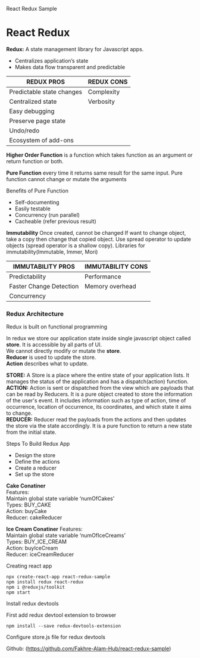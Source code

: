 React Redux Sample

# React Redux

**Redux:** A state management library for Javascript apps.

- Centralizes application’s state
- Makes data flow transparent and predictable

| REDUX PROS                | REDUX CONS |
| ------------------------- | ---------- |
| Predictable state changes | Complexity |
| Centralized state         | Verbosity  |
| Easy debugging            |
| Preserve page state       |
| Undo/redo                 |
| Ecosystem of add-ons      |

**Higher Order Function** is a function which takes function as an argument or return function or both.

**Pure Function** every time it returns same result for the same input.
Pure function cannot change or mutate the arguments

Benefits of Pure Function

- Self-documenting
- Easily testable
- Concurrency (run parallel)
- Cacheable (refer previous result)

**Immutability** Once created, cannot be changed
If want to change object, take a copy then change that copied object.
Use spread operator to update objects (spread operator is a shallow copy).
Libraries for immutability(Immutable, Immer, Mori)

| IMMUTABILITY PROS       | IMMUTABILITY CONS |
| ----------------------- | ----------------- |
| Predictability          | Performance       |
| Faster Change Detection | Memory overhead   |
| Concurrency             |

### Redux Architecture

Redux is built on functional programming

In redux we store our application state inside single javascript object called **store**. It is accessible by all parts of UI.\
We cannot directly modify or mutate the **store**.\
**Reducer** is used to update the store.\
**Action** describes what to update.

**STORE:** A Store is a place where the entire state of your application lists. It manages the status of the application and has a dispatch(action) function.\
**ACTION:** Action is sent or dispatched from the view which are payloads that can be read by Reducers. It is a pure object created to store the information of the user's event. It includes information such as type of action, time of occurrence, location of occurrence, its coordinates, and which state it aims to change.\
**REDUCER:** Reducer read the payloads from the actions and then updates the store via the state accordingly. It is a pure function to return a new state from the initial state.

Steps To Build Redux App

- Design the store
- Define the actions
- Create a reducer
- Set up the store

**Cake Conatiner**\
Features:\
Maintain global state variable ‘numOfCakes’\
Types: BUY_CAKE\
Action: buyCake\
Reducer: cakeReducer

**Ice Cream Conatiner**
Features:\
Maintain global state variable ‘numOfIceCreams’\
Types: BUY_ICE_CREAM\
Action: buyIceCream\
Reducer: iceCreamReducer

Creating react app

```
npx create-react-app react-redux-sample
npm install redux react-redux
npm i @reduxjs/toolkit
npm start
```

Install redux devtools

First add redux devtool extension to browser

```
npm install --save redux-devtools-extension
```

Configure store.js file for redux devtools

Github:
(https://github.com/Fakhre-Alam-Hub/react-redux-sample)
